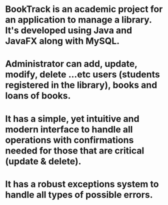 # BookTrack is an academic project for an application to manage a library. It's developed using Java and JavaFX along with MySQL.
# Administrator can add, update, modify, delete ...etc users (students registered in the library), books and loans of books.
# It has a simple, yet intuitive and modern interface to handle all operations with confirmations needed for those that are critical (update & delete).
# It has a robust exceptions system to handle all types of possible errors.
